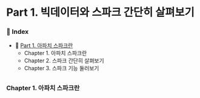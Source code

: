 # Part 1. 빅데이터와 스파크 간단히 살펴보기

### 🔖 Index

- 🧷 [Part 1. 아파치 스파크란](https://github.com/jeongwon-iee/apache-spark/tree/main/part-01)  
    - Chapter 1. 아파치 스파크란
    - Chapter 2. 스파크 간단히 살펴보기
    - Chapter 3. 스파크 기능 둘러보기

##

### Chapter 1. 아파치 스파크란

